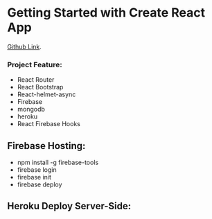 # Getting Started with Create React App

[Github Link](https://github.com/ProgrammingHeroWC4/warehouse-management-client-side-mdshohed).


### Project Feature:
- React Router 
- React Bootstrap 
- React-helmet-async
- Firebase 
- mongodb
- heroku
- React Firebase Hooks

## Firebase Hosting: 
- npm install -g firebase-tools
- firebase login
- firebase init
- firebase deploy

## Heroku Deploy Server-Side:
